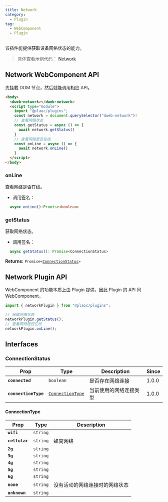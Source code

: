 ```yaml
---
title: Network
category:
  - Plugin
tag:
  - WebComponent
  - Plugin
---
```


该插件能提供获取设备网络状态的能力。

> 具体查看示例代码： [Network](https://github.com/BioforestChain/dweb_browser/blob/main/plaoc/demo/src/pages/Network.vue)

## Network WebComponent API

先挂载 DOM 节点，然后就能调用相应 API。

```html
<body>
  <dweb-network></dweb-network>
  <script type="module">
    import "@plaoc/plugins";
    const network = document.querySelector("dweb-network")!
    // 查看网络状态
    const getStatus = async () => {
      await network.getStatus()
    }
    // 查看网络是否在线
    const onLine = async () => {
      await network.onLine()
    }
  </script>
</body>
```

### onLine

查看网络是否在线。

- 调用签名：

```ts
  async onLine():Promise<boolean>
```

### getStatus

获取网络状态。

- 调用签名：

```ts
  async getStatus(): Promise<ConnectionStatus>
```

**Returns:** <code>Promise&lt;<a href="#connectionstatus">ConnectionStatus</a>&gt;</code>

## Network Plugin API

WebComponent 的功能本质上由 Plugin 提供，因此 Plugin 的 API 同 WebComponent。

```ts
import { networkPlugin } from "@plaoc/plugins";

// 获取网络状态
networkPlugin.getStatus();
// 查看网络是否在线
networkPlugin.onLine();
```

## Interfaces

### ConnectionStatus

| Prop                 | Type                                                      | Description            | Since |
| -------------------- | --------------------------------------------------------- | ---------------------- | ----- |
| **`connected`**      | <code>boolean</code>                                      | 是否存在网络连接       | 1.0.0 |
| **`connectionType`** | <code><a href="#connectiontype">ConnectionType</a></code> | 当前使用的网络连接类型 | 1.0.0 |

#### ConnectionType

| Prop           | Type                | Description                    |
| -------------- | ------------------- | ------------------------------ |
| **`wifi`**     | <code>string</code> |                                |
| **`cellular`** | <code>string</code> | 蜂窝网络                       |
| **`2g`**       | <code>string</code> |                                |
| **`3g`**       | <code>string</code> |                                |
| **`4g`**       | <code>string</code> |                                |
| **`5g`**       | <code>string</code> |                                |
| **`6g`**       | <code>string</code> |                                |
| **`none`**     | <code>string</code> | 没有活动的网络连接时的网络状态 |
| **`unknown`**  | <code>string</code> |                                |

